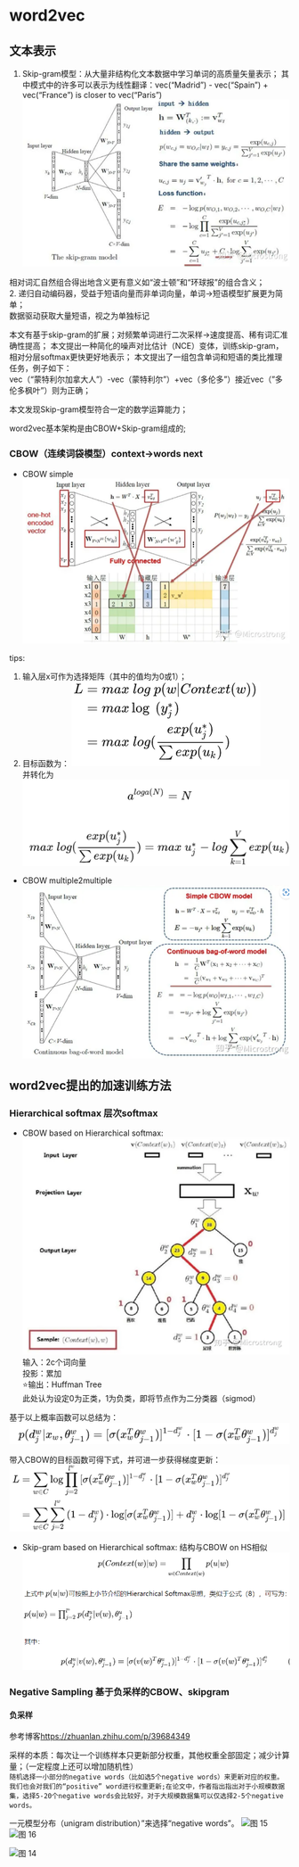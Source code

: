 <!--
 * @Author: Suez_kip 287140262@qq.com
 * @Date: 2022-10-27 20:47:46
 * @LastEditTime: 2022-11-06 09:15:36
 * @LastEditors: Suez_kip
 * @Description: 
-->
# word2vec

## 文本表示

1. Skip-gram模型：从大量非结构化文本数据中学习单词的高质量矢量表示；
其中模式中的许多可以表示为线性翻译：vec(“Madrid”) - vec(“Spain”) + vec(“France”) is closer to vec(“Paris”)  
![图 7](../images/63e7a40321321b77c47265b9e9611369e63008e16982e2b529dde03466b0d6f0.png)  

相对词汇自然组合得出地含义更有意义如“波士顿”和“环球报”的组合含义；  
2. 递归自动编码器，受益于短语向量而非单词向量，单词->短语模型扩展更为简单；  
数据驱动获取大量短语，视之为单独标记

本文有基于skip-gram的扩展；对频繁单词进行二次采样->速度提高、稀有词汇准确性提高；
本文提出一种简化的噪声对比估计（NCE）变体，训练skip-gram，相对分层softmax更快更好地表示；
本文提出了一组包含单词和短语的类比推理任务，例子如下：  
vec（“蒙特利尔加拿大人”）-vec（蒙特利尔”）+vec（多伦多”）接近vec（”多伦多枫叶”）则为正确；  

本文发现Skip-gram模型符合一定的数学运算能力；

word2vec基本架构是由CBOW+Skip-gram组成的;

### CBOW（连续词袋模型）context->words next

- CBOW simple
![图 1](../images/2fa58824c9385a4b95b986bfb2866812e7127b0e128cddd632772a02324f4357.png)  

tips:

1. 输入层x可作为选择矩阵（其中的值均为0或1）；
2. 目标函数为：
![图 2](../images/8a557a07ce42d0ebecc344942fd0de92ead30bfd760ef320d80894db7230c8fb.png)  
并转化为  
![图 3](../images/7c08f4ff7b5548f5af4cc3a43cbf2167349f75c9dc79617f179f60840847926f.png)  

- CBOW multiple2multiple
![图 5](../images/4b17a3db995ce5eac634e763d13f40dd3b23132a3abdd41e3f5c26232e6b79fc.png)  

## word2vec提出的加速训练方法

### Hierarchical softmax 层次softmax

- CBOW based on Hierarchical softmax:
![图 9](../images/9a6edbcab25aacf3a0e0be2e630ab7d7172e7cd16bef807634dcc02f631044a0.png)  
输入：2c个词向量  
投影：累加  
⭐输出：Huffman Tree  
此处认为设定0为正类，1为负类，即将节点作为二分类器（sigmod）
  
基于以上概率函数可以总结为：
![图 11](../images/4aacf544596a5b7ea04cee1291025606046ec58c3847bab5c0298bebb60993c6.png)  

带入CBOW的目标函数可得下式，并可进一步获得梯度更新：
![图 12](../images/49bf61511c454d39a0bdad3b1c5b97f0c14f45f7fa217143af56988bc714d73c.png)  

- Skip-gram based on Hierarchical softmax:
结构与CBOW on HS相似
![图 13](../images/9531cc7e4c004c48c7b7c0ba748ab4a42cff5ece04e7a06a8b3873e8d6423019.png)  

### Negative Sampling 基于负采样的CBOW、skipgram

#### 负采样

参考博客<https://zhuanlan.zhihu.com/p/39684349>

采样的本质：每次让一个训练样本只更新部分权重，其他权重全部固定；减少计算量；（一定程度上还可以增加随机性）  
```随机选择一小部分的negative words（比如选5个negative words）来更新对应的权重。我们也会对我们的“positive” word进行权重更新;在论文中，作者指出指出对于小规模数据集，选择5-20个negative words会比较好，对于大规模数据集可以仅选择2-5个negative words。```  

一元模型分布（unigram distribution）”来选择“negative words”。
![图 15](../images/0e5b7911edea5ceab0e525168d5977917ff349ec78366f3c2968131f2cfb9b9b.png)  
![图 16](../images/77c06f7e608d30df1cb673c3aa30f28f7ff6086b89e5a6a265edc7e013fdd09e.png)  

![图 14](../images/5e0a7abbaf37f08ae5beeec580ed112d8be09db22ae2b31dd72c852402ba5d12.png)  
